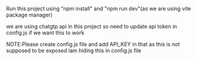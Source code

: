Run this project using "npm install" and "npm run dev"(as we are using vite package manager)

we are using chatgtp api in this project so need to update api token in config.js if we want this to work 

NOTE:Please create config.js file and add API_KEY in that as this is not supposed to be exposed iam hiding this in config.js file